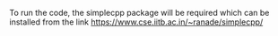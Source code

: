 To run the code, the simplecpp package will be required which can be installed from the link https://www.cse.iitb.ac.in/~ranade/simplecpp/
